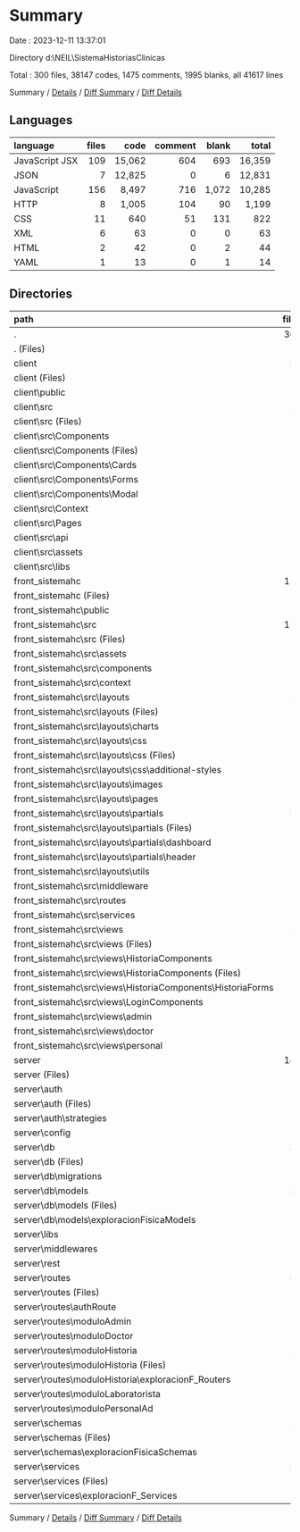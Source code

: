 # Summary

Date : 2023-12-11 13:37:01

Directory d:\\NEIL\\SistemaHistoriasClinicas

Total : 300 files,  38147 codes, 1475 comments, 1995 blanks, all 41617 lines

Summary / [Details](details.md) / [Diff Summary](diff.md) / [Diff Details](diff-details.md)

## Languages
| language | files | code | comment | blank | total |
| :--- | ---: | ---: | ---: | ---: | ---: |
| JavaScript JSX | 109 | 15,062 | 604 | 693 | 16,359 |
| JSON | 7 | 12,825 | 0 | 6 | 12,831 |
| JavaScript | 156 | 8,497 | 716 | 1,072 | 10,285 |
| HTTP | 8 | 1,005 | 104 | 90 | 1,199 |
| CSS | 11 | 640 | 51 | 131 | 822 |
| XML | 6 | 63 | 0 | 0 | 63 |
| HTML | 2 | 42 | 0 | 2 | 44 |
| YAML | 1 | 13 | 0 | 1 | 14 |

## Directories
| path | files | code | comment | blank | total |
| :--- | ---: | ---: | ---: | ---: | ---: |
| . | 300 | 38,147 | 1,475 | 1,995 | 41,617 |
| . (Files) | 3 | 6,081 | 0 | 3 | 6,084 |
| client | 34 | 5,307 | 116 | 206 | 5,629 |
| client (Files) | 6 | 2,648 | 2 | 7 | 2,657 |
| client\\public | 1 | 1 | 0 | 0 | 1 |
| client\\src | 27 | 2,658 | 114 | 199 | 2,971 |
| client\\src (Files) | 4 | 100 | 0 | 23 | 123 |
| client\\src\\Components | 10 | 1,512 | 92 | 76 | 1,680 |
| client\\src\\Components (Files) | 5 | 209 | 15 | 21 | 245 |
| client\\src\\Components\\Cards | 1 | 70 | 3 | 5 | 78 |
| client\\src\\Components\\Forms | 2 | 1,101 | 62 | 33 | 1,196 |
| client\\src\\Components\\Modal | 2 | 132 | 12 | 17 | 161 |
| client\\src\\Context | 3 | 208 | 15 | 17 | 240 |
| client\\src\\Pages | 5 | 608 | 5 | 43 | 656 |
| client\\src\\api | 1 | 18 | 0 | 7 | 25 |
| client\\src\\assets | 2 | 148 | 2 | 31 | 181 |
| client\\src\\libs | 2 | 64 | 0 | 2 | 66 |
| front_sistemahc | 118 | 17,612 | 573 | 701 | 18,886 |
| front_sistemahc (Files) | 6 | 4,152 | 2 | 8 | 4,162 |
| front_sistemahc\\public | 1 | 1 | 0 | 0 | 1 |
| front_sistemahc\\src | 111 | 13,459 | 571 | 693 | 14,723 |
| front_sistemahc\\src (Files) | 4 | 30 | 0 | 6 | 36 |
| front_sistemahc\\src\\assets | 1 | 1 | 0 | 0 | 1 |
| front_sistemahc\\src\\components | 2 | 279 | 1 | 8 | 288 |
| front_sistemahc\\src\\context | 1 | 27 | 1 | 7 | 35 |
| front_sistemahc\\src\\layouts | 58 | 7,789 | 443 | 446 | 8,678 |
| front_sistemahc\\src\\layouts (Files) | 4 | 79 | 0 | 18 | 97 |
| front_sistemahc\\src\\layouts\\charts | 8 | 1,051 | 47 | 80 | 1,178 |
| front_sistemahc\\src\\layouts\\css | 6 | 515 | 52 | 93 | 660 |
| front_sistemahc\\src\\layouts\\css (Files) | 2 | 72 | 4 | 6 | 82 |
| front_sistemahc\\src\\layouts\\css\\additional-styles | 4 | 443 | 48 | 87 | 578 |
| front_sistemahc\\src\\layouts\\images | 3 | 60 | 0 | 0 | 60 |
| front_sistemahc\\src\\layouts\\pages | 2 | 73 | 0 | 6 | 79 |
| front_sistemahc\\src\\layouts\\partials | 31 | 5,807 | 343 | 222 | 6,372 |
| front_sistemahc\\src\\layouts\\partials (Files) | 8 | 3,643 | 234 | 76 | 3,953 |
| front_sistemahc\\src\\layouts\\partials\\dashboard | 17 | 1,509 | 92 | 101 | 1,702 |
| front_sistemahc\\src\\layouts\\partials\\header | 6 | 655 | 17 | 45 | 717 |
| front_sistemahc\\src\\layouts\\utils | 4 | 204 | 1 | 27 | 232 |
| front_sistemahc\\src\\middleware | 1 | 10 | 0 | 4 | 14 |
| front_sistemahc\\src\\routes | 8 | 162 | 31 | 19 | 212 |
| front_sistemahc\\src\\services | 9 | 181 | 26 | 53 | 260 |
| front_sistemahc\\src\\views | 27 | 4,980 | 69 | 150 | 5,199 |
| front_sistemahc\\src\\views (Files) | 4 | 250 | 0 | 17 | 267 |
| front_sistemahc\\src\\views\\HistoriaComponents | 9 | 814 | 8 | 36 | 858 |
| front_sistemahc\\src\\views\\HistoriaComponents (Files) | 8 | 739 | 2 | 30 | 771 |
| front_sistemahc\\src\\views\\HistoriaComponents\\HistoriaForms | 1 | 75 | 6 | 6 | 87 |
| front_sistemahc\\src\\views\\LoginComponents | 3 | 532 | 2 | 15 | 549 |
| front_sistemahc\\src\\views\\admin | 4 | 1,647 | 16 | 24 | 1,687 |
| front_sistemahc\\src\\views\\doctor | 2 | 258 | 9 | 15 | 282 |
| front_sistemahc\\src\\views\\personal | 5 | 1,479 | 34 | 43 | 1,556 |
| server | 145 | 9,147 | 786 | 1,085 | 11,018 |
| server (Files) | 1 | 22 | 3 | 6 | 31 |
| server\\auth | 3 | 33 | 5 | 13 | 51 |
| server\\auth (Files) | 1 | 5 | 2 | 3 | 10 |
| server\\auth\\strategies | 2 | 28 | 3 | 10 | 41 |
| server\\config | 1 | 14 | 4 | 3 | 21 |
| server\\db | 34 | 2,291 | 84 | 196 | 2,571 |
| server\\db (Files) | 2 | 85 | 0 | 2 | 87 |
| server\\db\\migrations | 1 | 184 | 5 | 2 | 191 |
| server\\db\\models | 31 | 2,022 | 79 | 192 | 2,293 |
| server\\db\\models (Files) | 15 | 1,291 | 31 | 96 | 1,418 |
| server\\db\\models\\exploracionFisicaModels | 16 | 731 | 48 | 96 | 875 |
| server\\libs | 1 | 17 | 0 | 6 | 23 |
| server\\middlewares | 3 | 73 | 3 | 18 | 94 |
| server\\rest | 8 | 1,005 | 104 | 90 | 1,199 |
| server\\routes | 34 | 2,077 | 246 | 277 | 2,600 |
| server\\routes (Files) | 2 | 44 | 6 | 12 | 62 |
| server\\routes\\authRoute | 1 | 36 | 1 | 5 | 42 |
| server\\routes\\moduloAdmin | 4 | 357 | 14 | 49 | 420 |
| server\\routes\\moduloDoctor | 1 | 71 | 5 | 8 | 84 |
| server\\routes\\moduloHistoria | 21 | 1,233 | 176 | 161 | 1,570 |
| server\\routes\\moduloHistoria (Files) | 5 | 321 | 128 | 46 | 495 |
| server\\routes\\moduloHistoria\\exploracionF_Routers | 16 | 912 | 48 | 115 | 1,075 |
| server\\routes\\moduloLaboratorista | 1 | 86 | 3 | 10 | 99 |
| server\\routes\\moduloPersonalAd | 4 | 250 | 41 | 32 | 323 |
| server\\schemas | 29 | 1,388 | 16 | 189 | 1,593 |
| server\\schemas (Files) | 13 | 555 | 16 | 77 | 648 |
| server\\schemas\\exploracionFisicaSchemas | 16 | 833 | 0 | 112 | 945 |
| server\\services | 31 | 2,227 | 321 | 287 | 2,835 |
| server\\services (Files) | 15 | 1,747 | 257 | 171 | 2,175 |
| server\\services\\exploracionF_Services | 16 | 480 | 64 | 116 | 660 |

Summary / [Details](details.md) / [Diff Summary](diff.md) / [Diff Details](diff-details.md)